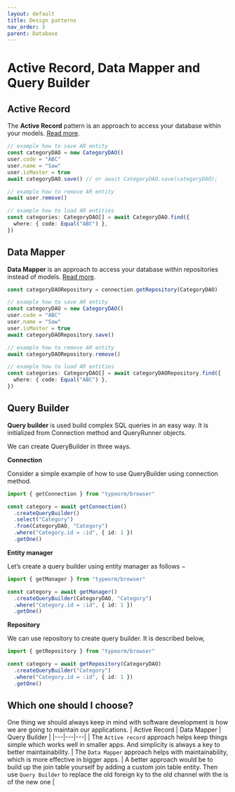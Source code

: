 ```yaml
---
layout: default
title: Design patterns
nav_order: 3
parent: Database
---
```


# Active Record, Data Mapper and Query Builder

## Active Record

The **Active Record** pattern is an approach to access your database within your models. [Read more](https://en.wikipedia.org/wiki/Active_record_pattern).

```ts
// example how to save AR entity
const categoryDAO = new CategoryDAO()
user.code = "ABC"
user.name = "Saw"
user.isMaster = true
await categoryDAO.save() // or await CategoryDAO.save(categoryDAO);

// example how to remove AR entity
await user.remove()

// example how to load AR entities
const categories: CategoryDAO[] = await CategoryDAO.find({
  where: { code: Equal("ABC") },
})
```

## Data Mapper

**Data Mapper** is an approach to access your database within repositories instead of models. [Read more](https://en.wikipedia.org/wiki/Data_mapper_pattern).

```ts
const categoryDAORepository = connection.getRepository(CategoryDAO)

// example how to save AR entity
const categoryDAO = new CategoryDAO()
user.code = "ABC"
user.name = "Saw"
user.isMaster = true
await categoryDAORepository.save()

// example how to remove AR entity
await categoryDAORepository.remove()

// example how to load AR entities
const categories: CategoryDAO[] = await categoryDAORepository.find({
  where: { code: Equal("ABC") },
})
```

## Query Builder

**Query builder** is used build complex SQL queries in an easy way. It is initialized from Connection method and QueryRunner objects.

We can create QueryBuilder in three ways.

**Connection**

Consider a simple example of how to use QueryBuilder using connection method.

```ts
import { getConnection } from "typeorm/browser"

const category = await getConnection()
  .createQueryBuilder()
  .select("Category")
  .from(CategoryDAO, "Category")
  .where("Category.id = :id", { id: 1 })
  .getOne()
```

**Entity manager**

Let’s create a query builder using entity manager as follows −

```ts
import { getManager } from "typeorm/browser"

const category = await getManager()
  .createQueryBuilder(CategoryDAO, "Category")
  .where("Category.id = :id", { id: 1 })
  .getOne()
```

**Repository**

We can use repository to create query builder. It is described below,

```ts
import { getRepository } from "typeorm/browser"

const category = await getRepository(CategoryDAO)
  .createQueryBuilder("Category")
  .where("Category.id = :id", { id: 1 })
  .getOne()
```

## Which one should I choose?

One thing we should always keep in mind with software development is how we are going to maintain our applications.
| Active Record | Data Mapper | Query Builder |
|---|---|---|
| The `Active record` approach helps keep things simple which works well in smaller apps. And simplicity is always a key to better maintainability. | The `Data Mapper` approach helps with maintainability, which is more effective in bigger apps. | A better approach would be to build up the join table yourself by adding a custom join table entity. Then use `Query Builder` to replace the old foreign ky to the old channel with the is of the new one |
